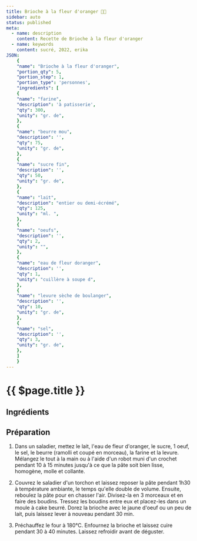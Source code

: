 ```yaml
---
title: Brioche à la fleur d'oranger 👩‍🍳
sidebar: auto
status: published
meta:
  - name: description
    content: Recette de Brioche à la fleur d'oranger
  - name: keywords
    content: sucré, 2022, erika
JSON:
    {
    "name": "Brioche à la fleur d'oranger",
    "portion_qty": 5,
    "portion_step": 1,
    "portion_type": 'personnes',
    "ingredients": [
    {
    "name": "farine",
    "description": 'à patisserie',
    "qty": 300,
    "unity": "gr. de",
    },
    {
    "name": "beurre mou",
    "description": '',
    "qty": 75,
    "unity": "gr. de",
    },
    {
    "name": "sucre fin",
    "description": '',
    "qty": 50,
    "unity": "gr. de",
    },
    {
    "name": "lait",
    "description": "entier ou demi-écrémé",
    "qty": 125,
    "unity": "ml. ",
    },
    {
    "name": "oeufs",
    "description": '',
    "qty": 2,
    "unity": "",
    },
    {
    "name": "eau de fleur doranger",
    "description": '',
    "qty": 1,
    "unity": "cuillère à soupe d",
    },
    {
    "name": "levure sèche de boulanger",
    "description": '',
    "qty": 10,
    "unity": "gr. de",
    },
    {
    "name": "sel",
    "description": '',
    "qty": 3,
    "unity": "gr. de",
    },
    ]
    }
---
```

# {{ $page.title }}

## Ingrédients

<recipePortion :recette="$page.frontmatter.JSON" />

## Préparation

1. Dans un saladier, mettez le lait, l'eau de fleur d'oranger, le sucre, 1 oeuf, le sel, le beurre (ramolli et coupé en morceau), la farine et la levure. Mélangez le tout à la main ou à l'aide d'un robot muni d'un crochet pendant 10 à 15 minutes jusqu'à ce que la pâte soit bien lisse, homogène, molle et collante.

2. Couvrez le saladier d'un torchon et laissez reposer la pâte pendant 1h30 à température ambiante, le temps qu'elle double de volume. Ensuite, reboulez la pâte pour en chasser l'air. Divisez-la en 3 morceaux et en faire des boudins. Tressez les boudins entre eux et placez-les dans un moule à cake beurré.  Dorez la brioche avec le jaune d'oeuf ou un peu de lait, puis laissez lever à nouveau pendant 30 min.
  
3. Préchauffez le four à 180°C. Enfournez la brioche et laissez cuire pendant 30 à 40 minutes. Laissez refroidir avant de déguster.
